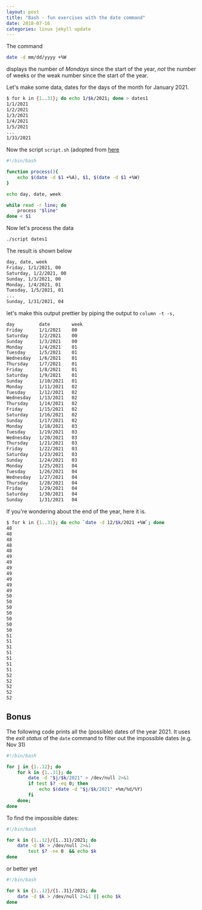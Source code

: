 ```yaml
---
layout: post
title: "Bash - fun exercises with the date command"
date: 2018-07-16
categories: linux jekyll update 
---
```


The command 

``` bash
date -d mm/dd/yyyy +%W
``` 

displays the number of *Mondays* since the start of the year, *not* the number of weeks or the weak number since the start of the year.

Let's make some data, dates for the days of the month for January 2021.

``` bash
$ for k in {1..31}; do echo 1/$k/2021; done > dates1
1/1/2021
1/2/2021
1/3/2021
1/4/2021
1/5/2021
...
1/31/2021
```

Now the script `script.sh` (adopted from [here](https://www.howtogeek.com/709838/how-to-process-a-file-line-by-line-in-a-linux-bash-script/)

``` bash
#!/bin/bash

function process(){
	echo $(date -d $1 +%A), $1, $(date -d $1 +%W)
}

echo day, date, week

while read -r line; do
	process "$line"
done < $1
```
Now let's process the data

``` bash
./script dates1
```

The result is shown below 

``` bash
day, date, week
Friday, 1/1/2021, 00
Saturday, 1/2/2021, 00
Sunday, 1/3/2021, 00
Monday, 1/4/2021, 01
Tuesday, 1/5/2021, 01
...
Sunday, 1/31/2021, 04
```

let's make this output prettier by piping the output to `column -t -s,`

``` bash
day         date        week
Friday      1/1/2021    00
Saturday    1/2/2021    00
Sunday      1/3/2021    00
Monday      1/4/2021    01
Tuesday     1/5/2021    01
Wednesday   1/6/2021    01
Thursday    1/7/2021    01
Friday      1/8/2021    01
Saturday    1/9/2021    01
Sunday      1/10/2021   01
Monday      1/11/2021   02
Tuesday     1/12/2021   02
Wednesday   1/13/2021   02
Thursday    1/14/2021   02
Friday      1/15/2021   02
Saturday    1/16/2021   02
Sunday      1/17/2021   02
Monday      1/18/2021   03
Tuesday     1/19/2021   03
Wednesday   1/20/2021   03
Thursday    1/21/2021   03
Friday      1/22/2021   03
Saturday    1/23/2021   03
Sunday      1/24/2021   03
Monday      1/25/2021   04
Tuesday     1/26/2021   04
Wednesday   1/27/2021   04
Thursday    1/28/2021   04
Friday      1/29/2021   04
Saturday    1/30/2021   04
Sunday      1/31/2021   04
```

If you're wondering about the end of the year, here it is.

``` bash
$ for k in {1..31}; do echo `date -d 12/$k/2021 +%W`; done
48
48
48
48
48
49
49
49
49
49
49
49
50
50
50
50
50
50
50
51
51
51
51
51
51
51
52
52
52
52
52
```

## Bonus

The following code prints all the (possible) dates of the year 2021. It uses the *exit status* of the `date` command to filter out the impossible dates (e.g. Nov 31)

``` bash
#!/bin/bash

for j in {1..12}; do 
	for k in {1..31}; do
		date -d "$j/$k/2021" > /dev/null 2>&1
		if test $? -eq 0; then
			echo $(date -d "$j/$k/2021" +%m/%d/%Y)
		fi
	done; 
done
```

To find the impossible dates: 

``` bash
#!/bin/bash

for k in {1..12}/{1..31}/2021; do 
	date -d $k > /dev/null 2>&1
        test $? -ne 0  && echo $k
done
```

or better yet

``` bash
#!/bin/bash

for k in {1..12}/{1..31}/2021; do 
	date -d $k > /dev/null 2>&1 || echo $k
done
```

